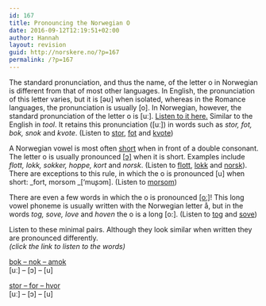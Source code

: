```yaml
---
id: 167
title: Pronouncing the Norwegian O
date: 2016-09-12T12:19:51+02:00
author: Hannah
layout: revision
guid: http://norskere.no/?p=167
permalink: /?p=167
---
```

The standard pronunciation, and thus the name, of the letter o in Norwegian is different from that of most other languages. In English, the pronunciation of this letter varies, but it is [əʊ] when isolated, whereas in the Romance languages, the pronunciation is usually [o]. In Norwegian, however, the standard pronunciation of the letter o is [uː]. [Listen to it here.](http://norskere.no/wp-content/uploads/2016/07/long-u.m4a) Similar to the English <oo> in _tool_. It retains this pronunciation ([uː]) in words such as _stor, fot, bok, snok_ and _kvote_. (Listen to [stor](http://norskere.no/wp-content/uploads/2016/07/stor.m4a), [fot](http://norskere.no/wp-content/uploads/2016/07/fot.m4a) and [kvote](http://norskere.no/wp-content/uploads/2016/07/kvote.m4a))

A Norwegian vowel is most often [short](http://norskere.no/?p=106) when in front of a double consonant. The letter o is usually pronounced [[ɔ]](http://norskere.no/wp-content/uploads/2016/07/short-o.m4a) when it is short. Examples include _flott, lokk, sokker, hoppe, kort_ and _norsk_. (Listen to [flott](http://norskere.no/wp-content/uploads/2016/07/flott.m4a), [lokk](http://norskere.no/wp-content/uploads/2016/07/lokk.m4a) and [norsk](http://norskere.no/wp-content/uploads/2016/07/norsk.m4a)). There are exceptions to this rule, in which the o is pronounced [u] when short: _fort, morsom _[&#8216;muʂɔm]. (Listen to [morsom](http://norskere.no/wp-content/uploads/2016/07/morsom.m4a))

There are even a few words in which the o is pronounced [[oː]](http://norskere.no/wp-content/uploads/2016/07/long-o.m4a)! This long vowel phoneme is usually written with the Norwegian letter å, but in the words _tog, sove, love_ and _hoven_ the o is a long [o:]. (Listen to [tog](http://norskere.no/wp-content/uploads/2016/07/tog.m4a) and [sove](http://norskere.no/wp-content/uploads/2016/07/sove.m4a))

Listen to these minimal pairs. Although they look similar when written they are pronounced differently.  
_(click the link to listen to the words)_

[bok &#8211; nok &#8211; amok](http://norskere.no/wp-content/uploads/2016/07/bok-nok-amok.m4a)  
[uː] &#8211; [ɔ] &#8211; [u]

[stor &#8211; for &#8211; hvor](http://norskere.no/wp-content/uploads/2016/07/stor-for-hvor.m4a)  
[uː] &#8211; [ɔ] &#8211; [u]